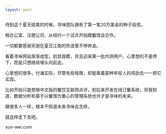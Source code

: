 ```yaml
---
layout: post
---
```

待到这个夏天结束的时候，寻味团队拥有了第一笔20万美金的种子投资。
  
租办公室、注册公司、从纽约一个试点开始跟餐馆谈合作。
  
一切都要感谢天驰在夏日江南的热浪里不停奔波。
  
看着寻味网站渐渐成型，初具规模，并且迎来第一批内测用户，心里想的不是停下，而是只想继续埋头向前走。
  
心里想的很多，付诸实际，尽管有些局限，却能乘着那种年轻人的闯劲去一一把它实现。
  
比如开始只是想做中文版的餐饮互联网点评，到后来开发在线订餐系统，但我知道，数据分析和基于以餐馆为重心的管理系统也许才是寻味的未来。
  
跟很多人一样，根本不知道未来寻味会怎样。
  
就这样走下去吧。
  
xun-wei.com
